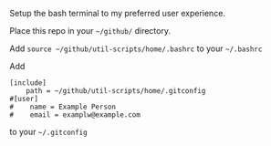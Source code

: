 Setup the bash terminal to my preferred user experience.

Place this repo in your `~/github/` directory.

Add `source ~/github/util-scripts/home/.bashrc`
to your `~/.bashrc`

Add 
```
[include]
    path = ~/github/util-scripts/home/.gitconfig
#[user]
#    name = Example Person
#    email = examplw@example.com
```
to your `~/.gitconfig`